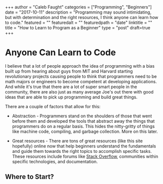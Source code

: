 +++
author = "Caleb Faught"
categories = ["Programming", "Beginners"]
date = "2017-10-11"
description = "Programming may sound intimidating, but with determination and the right resources, I think anyone can learn how to code."
featured = ""
featuredalt = ""
featuredpath = "date"
linktitle = ""
title = "How to Learn to Program as a Beginner"
type = "post"
draft=true
+++

# Anyone Can Learn to Code

I believe that a lot of people approach the idea of programming with a bias built up from hearing about guys from MIT and Harvard starting revolutionary projects causing people to think that programmers need to be math majors or engineers to become competent at developing applications. And while it's true that there are a lot of super smart people in the community, there are also just as many average Joe's out there with good ideas that are able to pick up programming and build great things.

There are a couple of factors that allow for this:
* Abstraction - Programmers stand on the shoulders of those that went before them and developed the tools that abstract away the things that programmers do on a regular basis. This hides the nitty-gritty of things like machine code, compiling, and garbage collection. More on this later.

* Great resources - There are tons of great resources (like this site hopefully) online now that help beginners understand the fundamentals and guide them towards the right topics to accomplish specific tasks. These resources include forums like [Stack Overflow](https://stackoverflow.com/), communities within specific technologies, and documentation.

## Where to Start?
